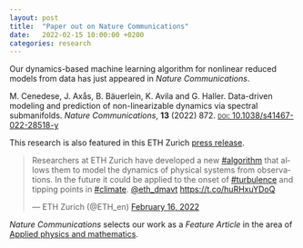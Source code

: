 ```yaml
---
layout: post
title:  "Paper out on Nature Communications"
date:   2022-02-15 10:00:00 +0200
categories: research
---
```


Our dynamics-based machine learning algorithm for nonlinear reduced models from data has just appeared in *Nature Communications*.

M. Cenedese, J. Axås, B. Bäuerlein, K. Avila and G. Haller. Data-driven modeling and prediction of non-linearizable dynamics via spectral submanifolds. *Nature Communications*, **13** (2022) 872. [<span style="font-variant:small-caps;">doi</span>: 10.1038/s41467-022-28518-y](https://doi.org/10.1038/s41467-022-28518-y)

This research is also featured in this ETH Zurich [press release](https://ethz.ch/en/news-and-events/eth-news/news/2022/02/predicting-complex-dynamics-from-data.html). 

<blockquote class="twitter-tweet" data-theme="dark"><p lang="en" dir="ltr">Researchers at ETH Zurich have developed a new <a href="https://twitter.com/hashtag/algorithm?src=hash&amp;ref_src=twsrc%5Etfw">#algorithm</a> that allows them to model the dynamics of physical systems from observations. In the future it could be applied to the onset of <a href="https://twitter.com/hashtag/turbulence?src=hash&amp;ref_src=twsrc%5Etfw">#turbulence</a> and tipping points in <a href="https://twitter.com/hashtag/climate?src=hash&amp;ref_src=twsrc%5Etfw">#climate</a>. <a href="https://twitter.com/eth_dmavt?ref_src=twsrc%5Etfw">@eth_dmavt</a> <a href="https://t.co/huRHxuYDoQ">https://t.co/huRHxuYDoQ</a></p>&mdash; ETH Zurich (@ETH_en) <a href="https://twitter.com/ETH_en/status/1493881350461566978?ref_src=twsrc%5Etfw">February 16, 2022</a></blockquote> <script async src="https://platform.twitter.com/widgets.js" charset="utf-8"></script>

*Nature Communications* selects our work as a *Feature Article* in the area of [Applied physics and mathematics](https://www.nature.com/collections/hjhbgijcei).



